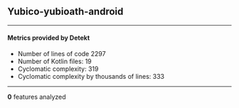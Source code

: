 ## Yubico-yubioath-android
----
#### Metrics provided by Detekt
* Number of lines of code 2297
* Number of Kotlin files: 19
* Cyclomatic complexity: 319
* Cyclomatic complexity by thousands of lines: 333 

----
**0** features analyzed



